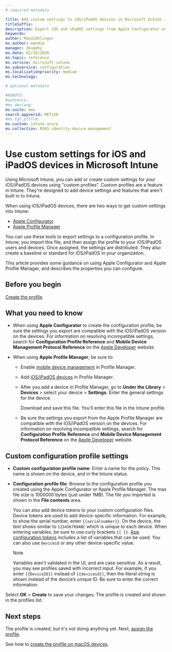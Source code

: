 ```yaml
---
# required metadata

title: Add custom settings to iOS/iPadOS devices in Microsoft Intune - Azure | Microsoft Docs
titleSuffix:
description: Export iOS and iPadOS settings from Apple Configurator or Apple Profile Manager tools, and then import these settings into Microsoft Intune. These settings can create, use, and control custom settings and features on iOS/iPadOS devices. This custom profile can then be assigned or distributed to iOS/iPadOS devices in your organization to create a baseline or standard.
keywords:
author: MandiOhlinger
ms.author: mandia
manager: dougeby
ms.date: 02/18/2020
ms.topic: reference
ms.service: microsoft-intune
ms.subservice: configuration
ms.localizationpriority: medium
ms.technology:

# optional metadata

#ROBOTS:
#audience:
#ms.devlang:
ms.suite: ems
search.appverid: MET150
#ms.tgt_pltfrm:
ms.custom: intune-azure
ms.collection: M365-identity-device-management
---
```


# Use custom settings for iOS and iPadOS devices in Microsoft Intune

Using Microsoft Intune, you can add or create custom settings for your iOS/iPadOS devices using "custom profiles". Custom profiles are a feature in Intune. They're designed to add device settings and features that aren't built in to Intune.

When using iOS/iPadOS devices, there are two ways to get custom settings into Intune:

- [Apple Configurator](https://itunes.apple.com/app/apple-configurator-2/id1037126344?mt=12)
- [Apple Profile Manager](https://support.apple.com/profile-manager)

You can use these tools to export settings to a configuration profile. In Intune, you import this file, and then assign the profile to your iOS/iPadOS users and devices. Once assigned, the settings are distributed. They also create a baseline or standard for iOS/iPadOS in your organization.

This article provides some guidance on using Apple Configurator and Apple Profile Manager, and describes the properties you can configure.

## Before you begin

[Create the profile](device-profile-create.md).

## What you need to know

- When using **Apple Configurator** to create the configuration profile, be sure the settings you export are compatible with the iOS/iPadOS version on the devices. For information on resolving incompatible settings, search for **Configuration Profile Reference** and **Mobile Device Management Protocol Reference** on the [Apple Developer](https://developer.apple.com/) website.

- When using **Apple Profile Manager**, be sure to:

  - Enable [mobile device management](https://help.apple.com/serverapp/mac/5.7/#/apd05B9B761-D390-4A75-9251-E9AD29A61D0C) in Profile Manager.
  - Add [iOS/iPadOS devices](https://help.apple.com/profilemanager/mac/5.7/#/pm9onzap1984) in Profile Manager.
  - After you add a device in Profile Manager, go to **Under the Library** > **Devices** > select your device > **Settings**. Enter the general settings for the device.

    Download and save this file. You'll enter this file in the Intune profile.

  - Be sure the settings you export from the Apple Profile Manager are compatible with the iOS/iPadOS version on the devices. For information on resolving incompatible settings, search for **Configuration Profile Reference** and **Mobile Device Management Protocol Reference** on the [Apple Developer](https://developer.apple.com/) website.

## Custom configuration profile settings

- **Custom configuration profile name**: Enter a name for the policy. This name is shown on the device, and in the Intune status.
- **Configuration profile file**: Browse to the configuration profile you created using the Apple Configurator or Apple Profile Manager. The max file size is 1000000 bytes (just under 1MB). The file you imported is shown in the **File contents** area.

  You can also add device tokens to your custom configuration files. Device tokens are used to add device-specific information. For example, to show the serial number, enter `{{serialnumber}}`. On the device, the text shows similar to `123456789ABC` which is unique to each device. When entering variables, be sure to use curly brackets `{{ }}`. [App configuration tokens](../apps/app-configuration-policies-use-ios.md#tokens-used-in-the-property-list) includes a list of variables that can be used. You can also use `deviceid` or any other device-specific value.

  > [!NOTE]
  > Variables aren't validated in the UI, and are case sensitive. As a result, you may see profiles saved with incorrect input. For example, if you enter `{{DeviceID}}` instead of `{{deviceid}}`, then the literal string is shown instead of the device’s unique ID. Be sure to enter the correct information.

Select **OK** > **Create** to save your changes. The profile is created and shown in the profiles list.

## Next steps

The profile is created, but it's not doing anything yet. Next, [assign the profile](device-profile-assign.md).

See how to [create the profile on macOS devices](custom-settings-macos.md). 
